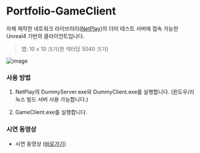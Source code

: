 # Portfolio-GameClient

자체 제작한 네트워크 라이브러리([NetPlay](https://github.com/woodgh/Project-NetPlay))의 더미 테스트 서버에 접속 가능한 Unreal4 기반의 클라이언트입니다.

> 맵: 10 x 10 크기(한 섹터당 5040 크기)

![image](https://user-images.githubusercontent.com/8158795/112950652-7aa88e00-9175-11eb-9116-2c224c5b53b7.png)

### 사용 방법

1. NetPlay의 DummyServer.exe와 DummyClient.exe를 실행합니다.
(윈도우/리눅스 빌드 서버 사용 가능합니다.)

3. GameClient.exe를 실행합니다. 

### 시연 동영상

- 시연 동영상 ([바로가기](https://www.youtube.com/watch?v=eIysjKEEAmg))
